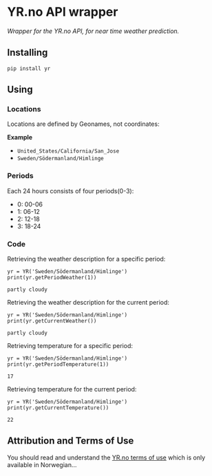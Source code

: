 # YR.no API wrapper

*Wrapper for the YR.no API, for near time weather prediction.*

## Installing

```
pip install yr
```

## Using

### Locations
Locations are defined by Geonames, not coordinates:

**Example**

 - `United_States/California/San_Jose`
 - `Sweden/Södermanland/Himlinge`

### Periods

Each 24 hours consists of four periods(0-3):
 - 0: 00-06
 - 1: 06-12
 - 2: 12-18
 - 3: 18-24

### Code

Retrieving the weather description for a specific period:
```
yr = YR('Sweden/Södermanland/Himlinge')
print(yr.getPeriodWeather(1))
```
`partly cloudy`

Retrieving the weather description for the current period:
```
yr = YR('Sweden/Södermanland/Himlinge')
print(yr.getCurrentWeather())
```
`partly cloudy`

Retrieving temperature for a specific period:
```
yr = YR('Sweden/Södermanland/Himlinge')
print(yr.getPeriodTemperature(1))
```
`17`

Retrieving temperature for the current period:
```
yr = YR('Sweden/Södermanland/Himlinge')
print(yr.getCurrentTemperature())
```
`22`

## Attribution and Terms of Use

You should read and understand the [YR.no terms of use](http://om.yr.no/verdata/vilkar/) which is only available in Norwegian...
